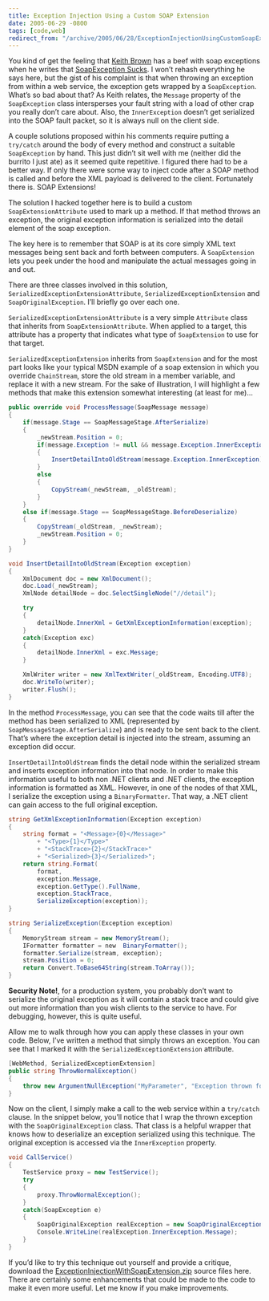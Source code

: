 ```yaml
---
title: Exception Injection Using a Custom SOAP Extension
date: 2005-06-29 -0800
tags: [code,web]
redirect_from: "/archive/2005/06/28/ExceptionInjectionUsingCustomSoapExtension.aspx/"
---
```


You kind of get the feeling that [Keith Brown](http://pluralsight.com/blogs/keith/) has a beef with soap
exceptions when he writes that [SoapException Sucks](http://pluralsight.com/blogs/keith/archive/2005/06/02/9712.aspx).
I won’t rehash everything he says here, but the gist of his complaint is that when throwing an exception from within a web service, the exception gets wrapped by a `SoapException`. What’s so bad about that? As Keith relates, the `Message` property of the `SoapException` class intersperses your fault string with a load of other crap you really don’t care about. Also, the `InnerException` doesn’t get serialized into the SOAP fault packet, so it is always null on the client side.

A couple solutions proposed within his comments require putting a `try/catch` around the body of every method and construct a suitable `SoapException` by hand. This just didn’t sit well with me (neither did the burrito I just ate) as it seemed quite repetitive. I figured there had to be a better way. If only there were some way to inject code after a SOAP method is called and before the XML payload is delivered to the client. Fortunately there is. SOAP Extensions!

The solution I hacked together here is to build a custom `SoapExtensionAttribute` used to mark up a method. If that method throws an exception, the original exception information is serialized into the
detail element of the soap exception.

The key here is to remember that SOAP is at its core simply XML text messages being sent back and forth between computers. A `SoapExtension` lets you peek under the hood and manipulate the actual messages going in
and out.

There are three classes involved in this solution, `SerializedExceptionExtensionAttribute`, `SerializedExceptionExtension`
and `SoapOriginalException`. I’ll briefly go over each one.

`SerializedExceptionExtensionAttribute` is a very simple `Attribute` class that inherits from `SoapExtensionAttribute`. When applied to a target, this attribute has a property that indicates what type of
`SoapExtension` to use for that target.

`SerializedExceptionExtension` inherits from `SoapExtension` and for the most part looks like your typical MSDN example of a soap extension in which you override `ChainStream`, store the old stream in a member variable, and replace it with a new stream. For the sake of illustration, I will highlight a few methods that make this extension
somewhat interesting (at least for me)...

```csharp
public override void ProcessMessage(SoapMessage message)
{
    if(message.Stage == SoapMessageStage.AfterSerialize)
    {
        _newStream.Position = 0;
        if(message.Exception != null && message.Exception.InnerException != null)
        {
            InsertDetailIntoOldStream(message.Exception.InnerException);
        }
        else
        {
            CopyStream(_newStream, _oldStream);   
        }
    }
    else if(message.Stage == SoapMessageStage.BeforeDeserialize)
    {
        CopyStream(_oldStream, _newStream);
        _newStream.Position = 0;
    }
}

void InsertDetailIntoOldStream(Exception exception)
{
    XmlDocument doc = new XmlDocument();
    doc.Load(_newStream);
    XmlNode detailNode = doc.SelectSingleNode("//detail");

    try
    {
        detailNode.InnerXml = GetXmlExceptionInformation(exception);
    }
    catch(Exception exc)
    {
        detailNode.InnerXml = exc.Message;
    }

    XmlWriter writer = new XmlTextWriter(_oldStream, Encoding.UTF8);
    doc.WriteTo(writer);
    writer.Flush();
}
```

In the method `ProcessMessage`, you can see that the code waits till
after the method has been serialized to XML (represented by
`SoapMessageStage.AfterSerialize`) and is ready to be sent back to the
client. That’s where the exception detail is injected into the stream,
assuming an exception did occur.

`InsertDetailIntoOldStream` finds the detail node within the serialized
stream and inserts exception information into that node. In order to
make this information useful to both non .NET clients and .NET clients,
the exception information is formatted as XML. However, in one of the
nodes of that XML, I serialize the exception using a `BinaryFormatter`.
That way, a .NET client can gain access to the full original exception.

```csharp
string GetXmlExceptionInformation(Exception exception)
{
    string format = "<Message>{0}</Message>"
        + "<Type>{1}</Type>"
        + "<StackTrace>{2}</StackTrace>"
        + "<Serialized>{3}</Serialized>";
    return string.Format(
        format,
        exception.Message,
        exception.GetType().FullName,
        exception.StackTrace,
        SerializeException(exception));
}

string SerializeException(Exception exception)
{
    MemoryStream stream = new MemoryStream();
    IFormatter formatter = new  BinaryFormatter();
    formatter.Serialize(stream, exception);
    stream.Position = 0;
    return Convert.ToBase64String(stream.ToArray());
}

```

**Security Note!**, for a production system, you probably don’t want to serialize the original exception as it will contain a stack trace and could give out more information than you wish clients to the service to have. For debugging, however, this is quite useful.

Allow me to walk through how you can apply these classes in your own code. Below, I’ve written a method that simply throws an exception. You can see that I marked it with the `SerializedExceptionExtension` attribute.

```csharp
[WebMethod, SerializedExceptionExtension]
public string ThrowNormalException()
{
    throw new ArgumentNullException("MyParameter", "Exception thrown for testing purposes");
}
```

Now on the client, I simply make a call to the web service within a `try/catch` clause. In the snippet below, you’ll notice that I wrap the thrown exception with the `SoapOriginalException` class. That class is a helpful wrapper that knows how to deserialize an exception serialized using this technique. The original exception is accessed via the `InnerException` property.

```csharp
void CallService()
{
    TestService proxy = new TestService();
    try
    {
        proxy.ThrowNormalException();
    }
    catch(SoapException e)
    {
        SoapOriginalException realException = new SoapOriginalException(e);
        Console.WriteLine(realException.InnerException.Message);
    }
}
```

If you’d like to try this technique out yourself and provide a critique, download the [ExceptionInjectionWithSoapExtension.zip](https://haacked.com/code/ExceptionInjectionWithSoapExtension.zip) source files here. There are certainly some enhancements that could be made to the code to make it even more useful. Let me know if you make improvements.
